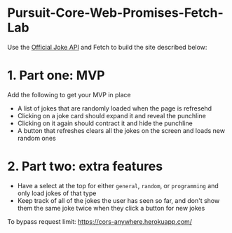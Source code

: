 # Pursuit-Core-Web-Promises-Fetch-Lab

Use the [Official Joke API](https://github.com/15Dkatz/official_joke_api) and Fetch to build the site described below:


# 1. Part one: MVP

Add the following to get your MVP in place

- A list of jokes that are randomly loaded when the page is refresehd
- Clicking on a joke card should expand it and reveal the punchline
- Clicking on it again should contract it and hide the punchline
- A button that refreshes clears all the jokes on the screen and loads new random ones

# 2. Part two: extra features

- Have a select at the top for either `general`, `random`, or `programming` and only load jokes of that type
- Keep track of all of the jokes the user has seen so far, and don't show them the same joke twice when they click a button for new jokes

To bypass request limit:
https://cors-anywhere.herokuapp.com/